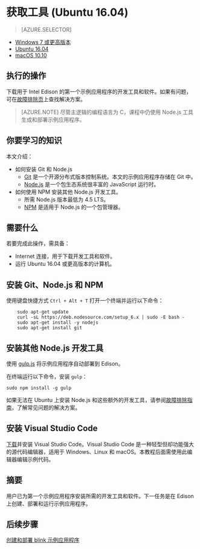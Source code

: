 <properties
    pageTitle="获取用于 Azure IoT 初学者工具包 (Ubuntu 16.04) 的工具 | Azure"
    description="下载并安装用于 Ubuntu 上的 Edison 的第一个示例应用程序的必需工具和软件。"
    services="iot-hub"
    documentationcenter=""
    author="shizn"
    manager="timtl"
    tags=""
    keywords="arduino 开发工具, iot 开发, iot 软件, 物联网软件, 在 ubuntu 上安装 git, 安装 node js ubuntu" />
<tags
    ms.assetid="4c7b8e04-b892-459b-8b03-85bcaff2465c"
    ms.service="iot-hub"
    ms.devlang="c"
    ms.topic="article"
    ms.tgt_pltfrm="na"
    ms.workload="na"
    ms.date="3/21/2017"
    wacn.date="05/08/2017"
    ms.author="xshi" />  


# 获取工具 (Ubuntu 16.04)

> [AZURE.SELECTOR]
- [Windows 7 或更高版本][windows]
- [Ubuntu 16.04][ubuntu]
- [macOS 10.10][macos]

## 执行的操作
下载用于 Intel Edison 的第一个示例应用程序的开发工具和软件。如果有问题，可在[故障排除页][troubleshooting]上查找解决方案。

> [AZURE.NOTE]
尽管主逻辑的编程语言为 C，课程中仍使用 Node.js 工具生成和部署示例应用程序。

## 你要学习的知识
本文介绍：

* 如何安装 Git 和 Node.js
  * [Git](https://git-scm.com) 是一个开源分布式版本控制系统。本文的示例应用程序存储在 Git 中。
  * [Node.js](https://nodejs.org/en/) 是一个包生态系统很丰富的 JavaScript 运行时。
* 如何使用 NPM 安装其他 Node.js 开发工具。
  * 所需 Node.js 版本最低为 4.5 LTS。
  * [NPM](https://www.npmjs.com) 是适用于 Node.js 的一个包管理器。

## 需要什么
若要完成此操作，需具备：
 - Internet 连接，用于下载开发工具和软件。
 - 运行 Ubuntu 16.04 或更高版本的计算机。

## 安装 Git、Node.js 和 NPM
使用键盘快捷方式 `Ctrl + Alt + T` 打开一个终端并运行以下命令：

		sudo apt-get update
		curl -sL https://deb.nodesource.com/setup_6.x | sudo -E bash -
		sudo apt-get install -y nodejs
		sudo apt-get install git

## 安装其他 Node.js 开发工具
使用 [gulp.js](http://gulpjs.com) 将示例应用程序自动部署到 Edison。

在终端运行以下命令，安装 `gulp`：

	sudo npm install -g gulp

如果无法在 Ubuntu 上安装 Node.js 和这些额外的开发工具，请参阅[故障排除指南][troubleshooting]，了解常见问题的解决方案。

## 安装 Visual Studio Code
[下载](https://code.visualstudio.com/docs/setup/linux)并安装 Visual Studio Code。Visual Studio Code 是一种轻型但却功能强大的源代码编辑器，适用于 Windows、Linux 和 macOS。本教程后面需使用此编辑器编辑示例代码。

## 摘要
用户已为第一个示例应用程序安装所需的开发工具和软件。下一任务是在 Edison 上创建、部署和运行示例应用程序。

## 后续步骤
[创建和部署 blink 示例应用程序][create-and-deploy-the-blink-application]

<!-- Images and links -->


[troubleshooting]: /documentation/articles/iot-hub-intel-edison-kit-c-troubleshooting/
[create-and-deploy-the-blink-application]: /documentation/articles/iot-hub-intel-edison-kit-c-lesson1-deploy-blink-app/
[windows]: /documentation/articles/iot-hub-intel-edison-kit-c-lesson1-get-the-tools-win32/
[ubuntu]: /documentation/articles/iot-hub-intel-edison-kit-c-lesson1-get-the-tools-ubuntu/
[macos]: /documentation/articles/iot-hub-intel-edison-kit-c-lesson1-get-the-tools-mac/

<!---HONumber=Mooncake_0103_2017-->